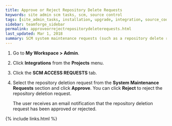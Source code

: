 ```yaml
---
title: Approve or Reject Repository Delete Requests
keywords: site admin scm tasks, scm, source control
tags: [site_admin_tasks, installation, upgrade, integration, source_code, scm, git_gerrit]
sidebar: teamforge_sidebar
permalink: approveorrejectrepositorydeleterequests.html
last_updated: Mar 1, 2018
summary: SCM system maintenance requests (such as a repository delete request) must be approved (or rejected) by an administrator.
---
```

1. Go to **My Workspace > Admin**.
2. Click **Integrations** from the **Projects** menu.
3. Click the **SCM ACCESS REQUESTS** tab.
4. Select the repository deletion request from the **System Maintenance Requests** section and click **Approve**. You can click **Reject** to reject the repository deletion request.
   
   The user receives an email notification that the repository deletion request has been approved or rejected.

{% include links.html %}